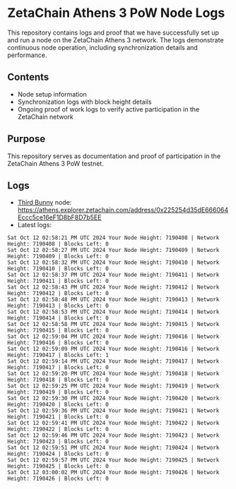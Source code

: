 # ZetaChain Athens 3 PoW Node Logs
This repository contains logs and proof that we have successfully set up and run a node on the ZetaChain Athens 3 network. The logs demonstrate continuous node operation, including synchronization details and performance.

## Contents
- Node setup information
- Synchronization logs with block height details
- Ongoing proof of work logs to verify active participation in the ZetaChain network

## Purpose
This repository serves as documentation and proof of participation in the ZetaChain Athens 3 PoW testnet.

## Logs

- [Third Bunny](https://thirdbunny.xyz/) node: https://athens.explorer.zetachain.com/address/0x225254d35dE666064Eccc5ce16eF1D8bF8D7b5EE
- Latest logs:
```
Sat Oct 12 02:58:21 PM UTC 2024 Your Node Height: 7190408 | Network Height: 7190408 | Blocks Left: 0
Sat Oct 12 02:58:27 PM UTC 2024 Your Node Height: 7190409 | Network Height: 7190409 | Blocks Left: 0
Sat Oct 12 02:58:32 PM UTC 2024 Your Node Height: 7190410 | Network Height: 7190410 | Blocks Left: 0
Sat Oct 12 02:58:37 PM UTC 2024 Your Node Height: 7190411 | Network Height: 7190411 | Blocks Left: 0
Sat Oct 12 02:58:43 PM UTC 2024 Your Node Height: 7190412 | Network Height: 7190412 | Blocks Left: 0
Sat Oct 12 02:58:48 PM UTC 2024 Your Node Height: 7190413 | Network Height: 7190413 | Blocks Left: 0
Sat Oct 12 02:58:53 PM UTC 2024 Your Node Height: 7190414 | Network Height: 7190414 | Blocks Left: 0
Sat Oct 12 02:58:58 PM UTC 2024 Your Node Height: 7190415 | Network Height: 7190415 | Blocks Left: 0
Sat Oct 12 02:59:04 PM UTC 2024 Your Node Height: 7190416 | Network Height: 7190416 | Blocks Left: 0
Sat Oct 12 02:59:09 PM UTC 2024 Your Node Height: 7190416 | Network Height: 7190417 | Blocks Left: 1
Sat Oct 12 02:59:14 PM UTC 2024 Your Node Height: 7190417 | Network Height: 7190417 | Blocks Left: 0
Sat Oct 12 02:59:20 PM UTC 2024 Your Node Height: 7190418 | Network Height: 7190418 | Blocks Left: 0
Sat Oct 12 02:59:25 PM UTC 2024 Your Node Height: 7190419 | Network Height: 7190419 | Blocks Left: 0
Sat Oct 12 02:59:30 PM UTC 2024 Your Node Height: 7190420 | Network Height: 7190420 | Blocks Left: 0
Sat Oct 12 02:59:36 PM UTC 2024 Your Node Height: 7190421 | Network Height: 7190421 | Blocks Left: 0
Sat Oct 12 02:59:41 PM UTC 2024 Your Node Height: 7190422 | Network Height: 7190422 | Blocks Left: 0
Sat Oct 12 02:59:46 PM UTC 2024 Your Node Height: 7190423 | Network Height: 7190423 | Blocks Left: 0
Sat Oct 12 02:59:51 PM UTC 2024 Your Node Height: 7190424 | Network Height: 7190424 | Blocks Left: 0
Sat Oct 12 02:59:57 PM UTC 2024 Your Node Height: 7190425 | Network Height: 7190425 | Blocks Left: 0
Sat Oct 12 03:00:02 PM UTC 2024 Your Node Height: 7190426 | Network Height: 7190426 | Blocks Left: 0
```
